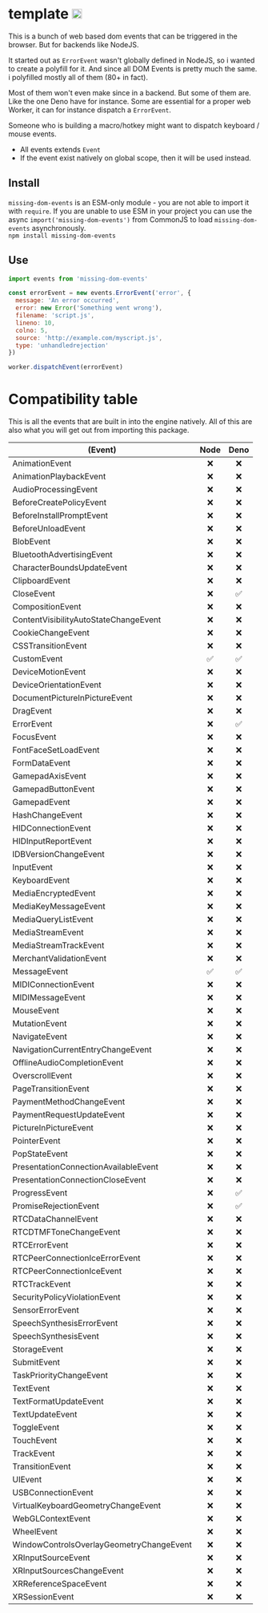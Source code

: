 # template <img src="https://user-images.githubusercontent.com/1148376/183421896-8fea5bef-6d32-4f49-ab6c-f2fe7e6ac4ab.svg" width="20px" height="20px" title="This package contains built-in JSDoc declarations (...works as equally well as d.ts)" alt="JSDoc icon, indicating that this package has built-in type declarations">

This is a bunch of web based dom events that can be triggered in the browser.
But for backends like NodeJS.

It started out as `ErrorEvent` wasn't globally defined in NodeJS, so i wanted
to create a polyfill for it. And since all DOM Events is pretty much the same.
i polyfilled mostly all of them (80+ in fact).

Most of them won't even make since in a backend. But some of them are. Like the
one Deno have for instance. Some are essential for a proper web Worker, it can
for instance dispatch a `ErrorEvent`.

Someone who is building a macro/hotkey might want to dispatch keyboard / mouse
events.

- All events extends `Event`
- If the event exist natively on global scope, then it will be used instead.

## Install

`missing-dom-events` is an ESM-only module - you are not able to import it with `require`. If you are unable to use ESM in your project you can use the async `import('missing-dom-events')` from CommonJS to load `missing-dom-events` asynchronously.<br>
`npm install missing-dom-events`

## Use

```js
import events from 'missing-dom-events'

const errorEvent = new events.ErrorEvent('error', {
  message: 'An error occurred',
  error: new Error('Something went wrong'),
  filename: 'script.js',
  lineno: 10,
  colno: 5,
  source: 'http://example.com/myscript.js',
  type: 'unhandledrejection'
})

worker.dispatchEvent(errorEvent)
```

# Compatibility table
This is all the events that are built in into the engine natively.
All of this are also what you will get out from importing this package.

| (Event)                                  | Node | Deno |
|------------------------------------------|:----:|:----:|
|              AnimationEvent              |  ❌  |  ❌  |
|          AnimationPlaybackEvent          |  ❌  |  ❌  |
|           AudioProcessingEvent           |  ❌  |  ❌  |
|         BeforeCreatePolicyEvent          |  ❌  |  ❌  |
|         BeforeInstallPromptEvent         |  ❌  |  ❌  |
|            BeforeUnloadEvent             |  ❌  |  ❌  |
|                BlobEvent                 |  ❌  |  ❌  |
|        BluetoothAdvertisingEvent         |  ❌  |  ❌  |
|        CharacterBoundsUpdateEvent        |  ❌  |  ❌  |
|              ClipboardEvent              |  ❌  |  ❌  |
|                CloseEvent                |  ❌  |  ✅  |
|             CompositionEvent             |  ❌  |  ❌  |
|  ContentVisibilityAutoStateChangeEvent   |  ❌  |  ❌  |
|            CookieChangeEvent             |  ❌  |  ❌  |
|            CSSTransitionEvent            |  ❌  |  ❌  |
|               CustomEvent                |  ✅  |  ✅  |
|            DeviceMotionEvent             |  ❌  |  ❌  |
|          DeviceOrientationEvent          |  ❌  |  ❌  |
|      DocumentPictureInPictureEvent       |  ❌  |  ❌  |
|                DragEvent                 |  ❌  |  ❌  |
|                ErrorEvent                |  ❌  |  ✅  |
|                FocusEvent                |  ❌  |  ❌  |
|           FontFaceSetLoadEvent           |  ❌  |  ❌  |
|              FormDataEvent               |  ❌  |  ❌  |
|             GamepadAxisEvent             |  ❌  |  ❌  |
|            GamepadButtonEvent            |  ❌  |  ❌  |
|               GamepadEvent               |  ❌  |  ❌  |
|             HashChangeEvent              |  ❌  |  ❌  |
|            HIDConnectionEvent            |  ❌  |  ❌  |
|           HIDInputReportEvent            |  ❌  |  ❌  |
|          IDBVersionChangeEvent           |  ❌  |  ❌  |
|                InputEvent                |  ❌  |  ❌  |
|              KeyboardEvent               |  ❌  |  ❌  |
|           MediaEncryptedEvent            |  ❌  |  ❌  |
|           MediaKeyMessageEvent           |  ❌  |  ❌  |
|           MediaQueryListEvent            |  ❌  |  ❌  |
|             MediaStreamEvent             |  ❌  |  ❌  |
|          MediaStreamTrackEvent           |  ❌  |  ❌  |
|         MerchantValidationEvent          |  ❌  |  ❌  |
|               MessageEvent               |  ✅  |  ✅  |
|           MIDIConnectionEvent            |  ❌  |  ❌  |
|             MIDIMessageEvent             |  ❌  |  ❌  |
|                MouseEvent                |  ❌  |  ❌  |
|              MutationEvent               |  ❌  |  ❌  |
|              NavigateEvent               |  ❌  |  ❌  |
|    NavigationCurrentEntryChangeEvent     |  ❌  |  ❌  |
|       OfflineAudioCompletionEvent        |  ❌  |  ❌  |
|             OverscrollEvent              |  ❌  |  ❌  |
|           PageTransitionEvent            |  ❌  |  ❌  |
|         PaymentMethodChangeEvent         |  ❌  |  ❌  |
|        PaymentRequestUpdateEvent         |  ❌  |  ❌  |
|          PictureInPictureEvent           |  ❌  |  ❌  |
|               PointerEvent               |  ❌  |  ❌  |
|              PopStateEvent               |  ❌  |  ❌  |
|   PresentationConnectionAvailableEvent   |  ❌  |  ❌  |
|     PresentationConnectionCloseEvent     |  ❌  |  ❌  |
|              ProgressEvent               |  ❌  |  ✅  |
|          PromiseRejectionEvent           |  ❌  |  ✅  |
|           RTCDataChannelEvent            |  ❌  |  ❌  |
|          RTCDTMFToneChangeEvent          |  ❌  |  ❌  |
|              RTCErrorEvent               |  ❌  |  ❌  |
|      RTCPeerConnectionIceErrorEvent      |  ❌  |  ❌  |
|        RTCPeerConnectionIceEvent         |  ❌  |  ❌  |
|              RTCTrackEvent               |  ❌  |  ❌  |
|       SecurityPolicyViolationEvent       |  ❌  |  ❌  |
|             SensorErrorEvent             |  ❌  |  ❌  |
|        SpeechSynthesisErrorEvent         |  ❌  |  ❌  |
|           SpeechSynthesisEvent           |  ❌  |  ❌  |
|               StorageEvent               |  ❌  |  ❌  |
|               SubmitEvent                |  ❌  |  ❌  |
|         TaskPriorityChangeEvent          |  ❌  |  ❌  |
|                TextEvent                 |  ❌  |  ❌  |
|          TextFormatUpdateEvent           |  ❌  |  ❌  |
|             TextUpdateEvent              |  ❌  |  ❌  |
|               ToggleEvent                |  ❌  |  ❌  |
|                TouchEvent                |  ❌  |  ❌  |
|                TrackEvent                |  ❌  |  ❌  |
|             TransitionEvent              |  ❌  |  ❌  |
|                 UIEvent                  |  ❌  |  ❌  |
|            USBConnectionEvent            |  ❌  |  ❌  |
|    VirtualKeyboardGeometryChangeEvent    |  ❌  |  ❌  |
|            WebGLContextEvent             |  ❌  |  ❌  |
|                WheelEvent                |  ❌  |  ❌  |
| WindowControlsOverlayGeometryChangeEvent |  ❌  |  ❌  |
|            XRInputSourceEvent            |  ❌  |  ❌  |
|        XRInputSourcesChangeEvent         |  ❌  |  ❌  |
|          XRReferenceSpaceEvent           |  ❌  |  ❌  |
|              XRSessionEvent              |  ❌  |  ❌  |
